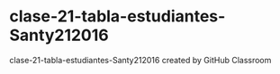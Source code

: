 # clase-21-tabla-estudiantes-Santy212016
clase-21-tabla-estudiantes-Santy212016 created by GitHub Classroom
